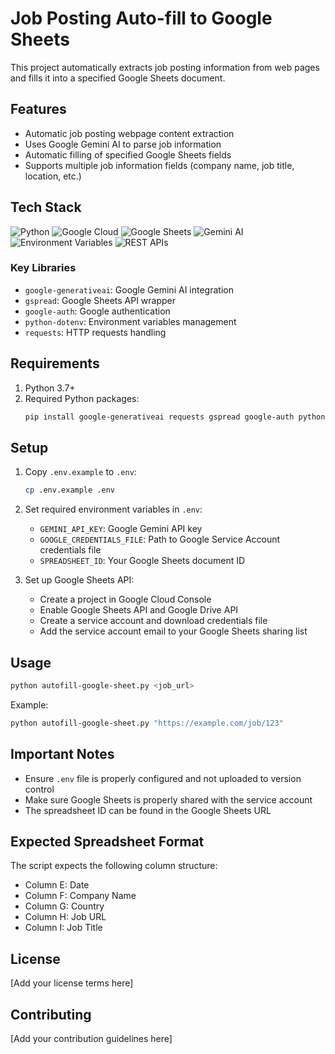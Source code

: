 # Job Posting Auto-fill to Google Sheets

This project automatically extracts job posting information from web pages and fills it into a specified Google Sheets document.

## Features

- Automatic job posting webpage content extraction
- Uses Google Gemini AI to parse job information
- Automatic filling of specified Google Sheets fields
- Supports multiple job information fields (company name, job title, location, etc.)

## Tech Stack

![Python](https://img.shields.io/badge/Python-3776AB?style=for-the-badge&logo=python&logoColor=white)
![Google Cloud](https://img.shields.io/badge/Google_Cloud-4285F4?style=for-the-badge&logo=google-cloud&logoColor=white)
![Google Sheets](https://img.shields.io/badge/Google_Sheets-34A853?style=for-the-badge&logo=google-sheets&logoColor=white)
![Gemini AI](https://img.shields.io/badge/Gemini_AI-4285F4?style=for-the-badge&logo=google&logoColor=white)
![Environment Variables](https://img.shields.io/badge/Environment_Variables-ECD53F?style=for-the-badge&logo=.env&logoColor=black)
![REST APIs](https://img.shields.io/badge/REST_APIs-FF6C37?style=for-the-badge&logo=postman&logoColor=white)

### Key Libraries

- `google-generativeai`: Google Gemini AI integration
- `gspread`: Google Sheets API wrapper
- `google-auth`: Google authentication
- `python-dotenv`: Environment variables management
- `requests`: HTTP requests handling

## Requirements

1. Python 3.7+
2. Required Python packages:
   ```bash
   pip install google-generativeai requests gspread google-auth python-dotenv
   ```

## Setup

1. Copy `.env.example` to `.env`:

   ```bash
   cp .env.example .env
   ```

2. Set required environment variables in `.env`:

   - `GEMINI_API_KEY`: Google Gemini API key
   - `GOOGLE_CREDENTIALS_FILE`: Path to Google Service Account credentials file
   - `SPREADSHEET_ID`: Your Google Sheets document ID

3. Set up Google Sheets API:
   - Create a project in Google Cloud Console
   - Enable Google Sheets API and Google Drive API
   - Create a service account and download credentials file
   - Add the service account email to your Google Sheets sharing list

## Usage

```bash
python autofill-google-sheet.py <job_url>
```

Example:

```bash
python autofill-google-sheet.py "https://example.com/job/123"
```

## Important Notes

- Ensure `.env` file is properly configured and not uploaded to version control
- Make sure Google Sheets is properly shared with the service account
- The spreadsheet ID can be found in the Google Sheets URL

## Expected Spreadsheet Format

The script expects the following column structure:

- Column E: Date
- Column F: Company Name
- Column G: Country
- Column H: Job URL
- Column I: Job Title

## License

[Add your license terms here]

## Contributing

[Add your contribution guidelines here]

